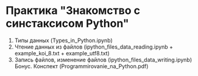 # Практика "Знакомство с синстаксисом Python"

1. Типы данных (Types_in_Python.ipynb)
2. Чтение данных из файлов (ipython_files_data_reading.ipynb + example_koi_8.txt + example_utf8.txt)
3. Запись файлов, изменение файлов (ipython_files_data_writing.ipynb)
Бонус. Конспект (Programmirovanie_na_Python.pdf)

